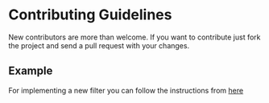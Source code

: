# Contributing Guidelines

New contributors are more than welcome. If you want to contribute just fork the project and send a pull request with your changes. 

## Example

For implementing a new filter you can follow the instructions from [here](https://waikato.github.io/weka-wiki/writing_filter/)
